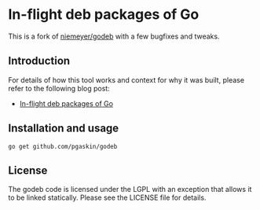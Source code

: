 # In-flight deb packages of Go

This is a fork of [niemeyer/godeb](https://github.com/niemeyer/godeb) with a few bugfixes and tweaks.

Introduction
------------

For details of how this tool works and context for why it was built,
please refer to the following blog post:

  * [In-flight deb packages of Go](http://blog.labix.org/2013/06/15/in-flight-deb-packages-of-go)


Installation and usage
----------------------

```
go get github.com/pgaskin/godeb
```

License
-------

The godeb code is licensed under the LGPL with an exception that allows it to be linked statically. Please see the LICENSE file for details.
